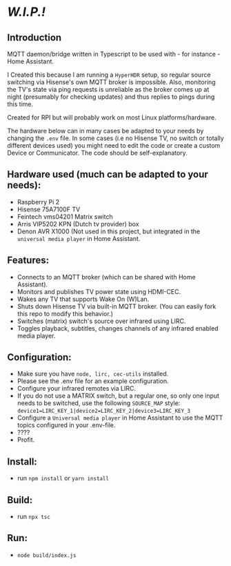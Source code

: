 # _W.I.P.!_
## Introduction
MQTT daemon/bridge written in Typescript to be used with - for instance - Home Assistant.

I Created this because I am running a ```HyperHDR``` setup, so regular source switching via Hisense's own MQTT broker is impossible.
Also, monitoring the TV's state via ping requests is unreliable as the broker comes up at night (presumably for checking updates) and thus replies to pings during this time.

Created for RPI but will probably work on most Linux platforms/hardware.

The hardware below can in many cases be adapted to your needs by changing the ```.env``` file. In some cases (i.e no Hisense TV, no switch or totally different devices used) you might need to edit the code or create a custom Device or Communicator. The code should be self-explanatory.

## Hardware used (much can be adapted to your needs):
* Raspberry Pi 2
* Hisense 75A7100F TV
* Feintech vms04201 Matrix switch
* Arris VIP5202 KPN (Dutch tv provider) box
* Denon AVR X1000 (Not used in this project, but integrated in the ```universal media player``` in Home Assistant.

## Features:
* Connects to an MQTT broker (which can be shared with Home Assistant).
* Monitors and publishes TV power state using HDMI-CEC.
* Wakes any TV that supports  Wake On (W)Lan.
* Shuts down Hisense TV via built-in MQTT broker. (You can easily fork this repo to modify this behavior.)
* Switches (matrix) switch's source over infrared using LIRC.
* Toggles playback, subtitles, changes channels of any infrared enabled media player.

## Configuration:
* Make sure you have ```node, lirc, cec-utils``` installed.
* Please see the .env file for an example configuration.
* Configure your infrared remotes via LIRC.
* If you do not use a MATRIX switch, but a regular one, so only one input needs to be switched, use the following ```SOURCE_MAP``` style: ```device1=LIRC_KEY_1|device2=LIRC_KEY_2|device3=LIRC_KEY_3```
* Configure a ```Universal media player``` in Home Assistant to use the MQTT topics configured in your .env-file.
* ????
* Profit.

## Install:
* run ```npm install``` or ```yarn install``` 

## Build:
* run ```npx tsc```

## Run:
* ```node build/index.js```
